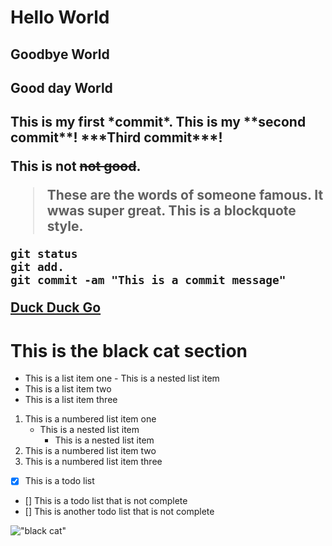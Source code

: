 # Hello World
## Goodbye World
<h2>Good day World<h2>
<!--The ## and the h2 tags are the same. # and the h1 tag are also the same-->
<!-- one * is to italicize it. two ** makes the word bold. three *** is bold and italiced.-->
This is my first *commit*. This is my **second commit**! ***Third commit***!

<!--This is how to add a slash in words-->
This is not ~~not good~~.

<!--This is how to present it in a block quote style-->
> These are the words of someone famous. It wwas super great. This is a blockquote style.

<!--Sometimes we need to write code for Git in a way that we can read it-->
```
git status
git add.
git commit -am "This is a commit message"
```

[Duck Duck Go](https://duck.com)

# This is the black cat section

- This is a list item one
        - This is a nested list item
- This is a list item two
- This is a list item three

1. This is a numbered list item one
    - This is a nested list item
        - This is a nested list item
2. This is a numbered list item two
3. This is a numbered list item three

- [x] This is a todo list
- [] This is a todo list that is not complete
- [] This is another todo list that is not complete

<!--This is called hotlinking-->
!["black cat"](https://images.saymedia-content.com/.image/t_share/MTc0Mzk3OTM1MTgwNTg4Njc4/what-are-the-best-names-for-black-cats.jpg)